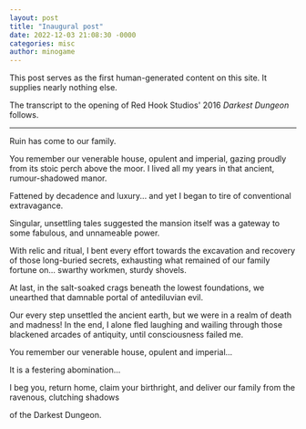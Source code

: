 ```yaml
---
layout: post
title: "Inaugural post"
date: 2022-12-03 21:08:30 -0000
categories: misc
author: minogame
---
```

This post serves as the first human-generated content on this site. It supplies nearly nothing else.

The transcript to the opening of Red Hook Studios' 2016 *Darkest Dungeon* follows.

---
Ruin has come to our family.

You remember our venerable house, opulent and imperial, gazing proudly from its stoic perch above the moor. I lived all my years in that ancient, rumour-shadowed manor.

Fattened by decadence and luxury... and yet I began to tire of conventional extravagance.

Singular, unsettling tales suggested the mansion itself was a gateway to some fabulous, and unnameable power.

With relic and ritual, I bent every effort towards the excavation and recovery of those long-buried secrets, exhausting what remained of our family fortune on... swarthy workmen, sturdy shovels.

At last, in the salt-soaked crags beneath the lowest foundations, we unearthed that damnable portal of antediluvian evil.


Our every step unsettled the ancient earth, but we were in a realm of death and madness! In the end, I alone fled laughing and wailing through those blackened arcades of antiquity, until consciousness failed me.

You remember our venerable house, opulent and imperial...

It is a festering abomination...

I beg you, return home, claim your birthright, and deliver our family from the ravenous, clutching shadows

of the Darkest Dungeon.

